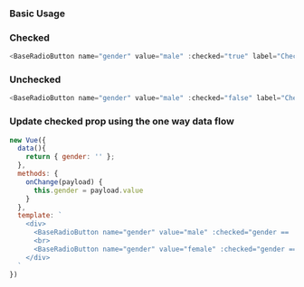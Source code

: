 ### Basic Usage
 ### Checked
```js
<BaseRadioButton name="gender" value="male" :checked="true" label="Checkbox"/>
```
### Unchecked
```js
<BaseRadioButton name="gender" value="male" :checked="false" label="Checkbox"/>
```

### Update checked prop using the one way data flow

```js
new Vue({
  data(){
    return { gender: '' };
  },
  methods: {
    onChange(payload) {
      this.gender = payload.value
    }
  },
  template: `
    <div>
      <BaseRadioButton name="gender" value="male" :checked="gender == 'male'" label="Male" @change="onChange"/>
      <br>
      <BaseRadioButton name="gender" value="female" :checked="gender == 'female'" label="Female" @change="onChange"/>
    </div>
  `
})
```
